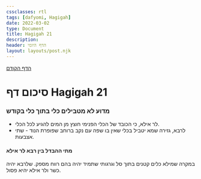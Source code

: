 ```yaml
---
cssclasses: rtl
tags: [dafyomi, Hagigah] 
date: 2022-03-02
type: Document
title: Hagigah 21
description:
header: הדף היומי 
layout: layouts/post.njk
---
```


[הדף הקודם](../2022-03-02)

# סיכום דף Hagigah 21

### מדוע לא מטבילים כלי בתוך כלי בקודש
- לר אילא, כי הכובד של הכלי הפנימי חוצץ מן המים להגיע לכל הכלי. 
- לרבא, גזירה שמא יטביל בכלי שאין בו שפה עם נקב ברוחב שפופרת הנוד - שתי אצבעות.
#### מתי ההבדל בין רבא לר אילא
במקרה שמילא כלים קטנים בתוך סל וגרגותי שתמיד יהיה בהם רווח מספק. שלרבא יהיה כשר ולר אילא יהיא פסול.

 

